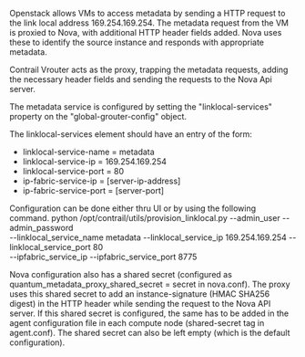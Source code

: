 Openstack allows VMs to access metadata by sending a HTTP request to the link local address 169.254.169.254. The metadata request from the VM is proxied to Nova, with additional HTTP header fields added. Nova uses these to identify the source instance and responds with appropriate metadata.

Contrail Vrouter acts as the proxy, trapping the metadata requests, adding the necessary header fields and sending the requests to the Nova Api server. 

The metadata service is configured by setting the "linklocal-services" property on the "global-grouter-config" object.

The linklocal-services element should have an entry of the form:
 - linklocal-service-name = metadata
 - linklocal-service-ip = 169.254.169.254
 - linklocal-service-port = 80
 - ip-fabric-service-ip = [server-ip-address]
 - ip-fabric-service-port = [server-port]

Configuration can be done either thru UI or by using the following command.
python /opt/contrail/utils/provision_linklocal.py --admin_user <user> --admin_password <passwd> \
--linklocal_service_name metadata --linklocal_service_ip 169.254.169.254 --linklocal_service_port 80 \
--ipfabric_service_ip <nova-api-server-ip> --ipfabric_service_port 8775

Nova configuration also has a shared secret (configured as quantum_metadata_proxy_shared_secret = secret in nova.conf). The proxy uses this shared secret to add an instance-signature (HMAC SHA256 digest) in the HTTP header while sending the request to the Nova API server. If this shared secret is configured, the same has to be added in the agent configuration file in each compute node (shared-secret tag in agent.conf). The shared secret can also be left empty (which is the default configuration).